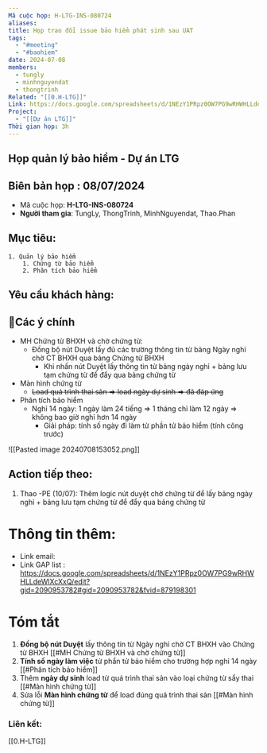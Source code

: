 ```yaml
---
Mã cuộc họp: H-LTG-INS-080724
aliases: 
title: Họp trao đổi issue bảo hiểm phát sinh sau UAT
tags:
  - "#meeting"
  - "#baohiem"
date: 2024-07-08
members:
  - tungly
  - minhnguyendat
  - thongtrinh
Related: "[[0.H-LTG]]"
Link: https://docs.google.com/spreadsheets/d/1NEzY1PRpz0OW7PG9wRHWHLLdeWlXcXxQ/edit?gid=2090953782#gid=2090953782&fvid=879198301
Project:
  - "[[Dự án LTG]]"
Thời gian họp: 3h
---
```


## Họp quản lý bảo hiểm - Dự án LTG
## Biên bản họp : 08/07/2024
- Mã cuộc họp: **H-LTG-INS-080724**
- **Người tham gia**: TungLy, ThongTrinh, MinhNguyendat, Thao.Phan

## Mục tiêu:
	1. Quản lý bảo hiểm
		1. Chứng từ bảo hiểm
		2. Phân tích bảo hiểm
		
## Yêu cầu khách hàng:
	

## 📝Các ý chính
- MH Chứng từ BHXH và chờ chứng từ:
	- Đồng bộ nút Duyệt lấy đủ các trường thông tin từ bảng Ngày nghỉ chờ CT BHXH qua bảng Chứng từ BHXH
		- Khi nhấn nút Duyệt lấy thông tin từ bảng ngày nghỉ + bảng lưu tạm chứng từ để đẩy qua bảng chứng từ	
- Màn hình chứng từ
	- ~~Load quá trình thai sản => load ngày dự sinh => đã đáp ứng~~
- Phân tích bảo hiểm
	- Nghỉ 14 ngày: 1 ngày làm 24 tiếng => 1 tháng chỉ làm 12 ngày => không bao giờ nghỉ hơn 14 ngày
		- Giải pháp: tính số ngày đi làm từ phần tử bảo hiểm (tính công trước)


![[Pasted image 20240708153052.png]]
## Action tiếp theo:
 1. Thao -PE (10/07):  Thêm logic nút duyệt chờ chứng từ để lấy bảng ngày nghỉ + bảng lưu tạm chứng từ để đẩy qua bảng chứng từ	
 
# Thông tin thêm:
- Link email: 
- Link  GAP list : https://docs.google.com/spreadsheets/d/1NEzY1PRpz0OW7PG9wRHWHLLdeWlXcXxQ/edit?gid=2090953782#gid=2090953782&fvid=879198301

# Tóm tắt
 
1. **Đồng bộ nút Duyệt** lấy thông tin từ Ngày nghỉ chờ CT BHXH vào Chứng từ BHXH [[#MH Chứng từ BHXH và chờ chứng từ]]
2. **Tính số ngày làm việc** từ phần tử bảo hiểm cho trường hợp nghỉ 14 ngày [[#Phân tích bảo hiểm]]
3. Thêm **ngày dự sinh** load từ quá trình thai sản vào loại chứng từ sẩy thai [[#Màn hình chứng từ]]
4. Sửa lỗi **Màn hình chứng từ** để load đúng quá trình thai sản [[#Màn hình chứng từ]]


### Liên kết:
[[0.H-LTG]]